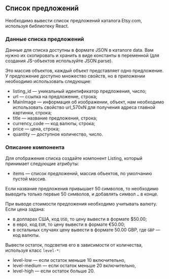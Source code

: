 ## Список предложений

Необходимо вывести список предложений каталога Etsy.com, используя библиотеку React. 

### Данные списка предложений

Данные для списка доступны в формате JSON в каталоге data. Вам нужно их скопировать и хранить в виде константы в переменной (для создания JS-объектов используйте JSON.parse).

Это массив объектов, каждый объект представляет одно предложение. У предложение доступно множество свойств, но в приложении необходимо использовать следующие:

* listing_id — уникальный идентификатор предложения, число;
* url — ссылка на предложение, строка;
* MainImage — информация об изображении, объект, нам необходимо использовать свойство url_570xN для получения адреса главной картинки, строка;
* title — название предложения, строка;
* currency_code — код валюты, строка;
* price — цена, строка;
* quantity — доступное количество, число.

### Описание компонента

Для отображения списка создайте компонент Listing, который принимает следующие атрибуты:

* items — список предложений, массив объектов, по умолчанию пустой массив.

Если название предложения привышает 50 символов, то необходимо выводить только первые 50 символов, и добавлять символ ```…``` в конце.

При выводе стоимости предложения необходимо учитывать валюту. Если цена задана:

* в долларах США, код ```USD```, то цену вывести в формате $50.00;
* в евро, код ```EUR```, то цену вывести в формате €50.00;
* в остальных случаях цену вывести в формате 50.00 GBP, где ```GBP``` — код валюты.

Вывести остаток, подсветив его в зависимости от количества, используя класс ```level-*```:

* level-low — если остаток меньше 10 включительно,
* level-medium — если остаток меньше 20 включительно,
* level-high — если остаток больше 20.

